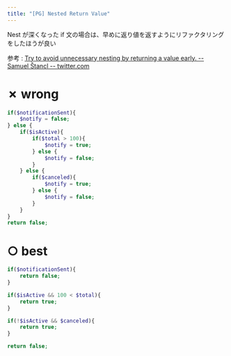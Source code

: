 ```yaml
---
title: "[PG] Nested Return Value"
---
```


Nest が深くなった if 文の場合は、早めに返り値を返すようにリファクタリングをしたほうが良い

参考 : [Try to avoid unnecessary nesting by returning a value early. -- Samuel Štancl -- twitter.com](https://twitter.com/samuelstancl/status/1272822441392377856)

# ✗ wrong

```php
if($notificationSent){
	$notify = false;
} else {
	if($isActive){
		if($total > 100){
			$notify = true;
		} else {
			$notify = false;
		}
	} else {
		if($canceled){
			$notify = true;
		} else {
			$notify = false;
		}
	}
}
return false;
```

# ○ best

```php
if($notificationSent){
	return false;
}

if($isActive && 100 < $total){
	return true;
}

if(!$isActive && $canceled){
	return true;
}

return false;
```
